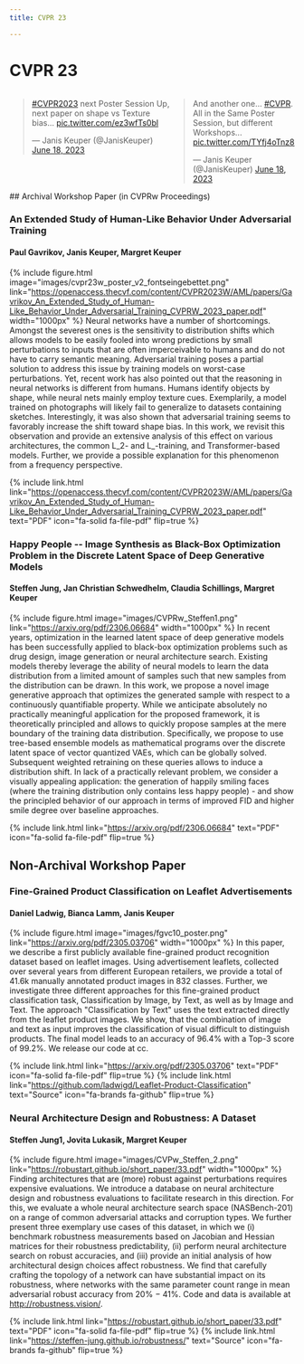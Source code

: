 ```yaml
---
title: CVPR 23

---
```


# <i class="fas fa-microscope"></i>CVPR 23
<div style="width: 100%; display: table;">
<div style="display: table-row">
<div style="width: 400px; display: table-cell;">
<blockquote class="twitter-tweet"><p lang="en" dir="ltr"><a href="https://twitter.com/hashtag/CVPR2023?src=hash&amp;ref_src=twsrc%5Etfw">#CVPR2023</a> next Poster Session Up, next paper on shape vs Texture bias... <a href="https://t.co/ez3wfTs0bl">pic.twitter.com/ez3wfTs0bl</a></p>&mdash; Janis Keuper (@JanisKeuper) <a href="https://twitter.com/JanisKeuper/status/1670523223270916097?ref_src=twsrc%5Etfw">June 18, 2023</a></blockquote> <script async src="https://platform.twitter.com/widgets.js" charset="utf-8"></script>
</div>
<div style="display: table-cell;">
<blockquote class="twitter-tweet"><p lang="en" dir="ltr">And another one... <a href="https://twitter.com/hashtag/CVPR?src=hash&amp;ref_src=twsrc%5Etfw">#CVPR</a>. All in the Same Poster Session, but different Workshops... <a href="https://t.co/TYfj4oTnz8">pic.twitter.com/TYfj4oTnz8</a></p>&mdash; Janis Keuper (@JanisKeuper) <a href="https://twitter.com/JanisKeuper/status/1670526924949684224?ref_src=twsrc%5Etfw">June 18, 2023</a></blockquote> <script async src="https://platform.twitter.com/widgets.js" charset="utf-8"></script>
</div>
</div>
</div>  
## Archival Workshop Paper (in CVPRw Proceedings)

### An Extended Study of Human-Like Behavior Under Adversarial Training
#### Paul Gavrikov, Janis Keuper, Margret Keuper
{%
  include figure.html
  image="images/cvpr23w_poster_v2_fontseingebettet.png"
  link="https://openaccess.thecvf.com/content/CVPR2023W/AML/papers/Gavrikov_An_Extended_Study_of_Human-Like_Behavior_Under_Adversarial_Training_CVPRW_2023_paper.pdf"
  width="1000px"
%}
Neural networks have a number of shortcomings. Amongst the severest ones is the sensitivity to distribution shifts which allows models to be easily fooled into wrong predictions by small perturbations to inputs that are often imperceivable to humans and do not have to carry semantic meaning. Adversarial training poses a partial solution to address this issue by training models on worst-case perturbations. Yet, recent work has also pointed out that the reasoning in neural networks is different from humans. Humans identify objects by shape, while neural nets mainly employ texture cues. Exemplarily, a model trained on photographs will likely fail to generalize to datasets containing sketches. Interestingly, it was also shown that adversarial training seems to favorably increase the shift toward shape bias. In this work, we revisit this observation and provide an extensive analysis of this effect on various architectures, the common L_2- and L_-training, and Transformer-based models. Further, we provide a possible explanation for this phenomenon from a frequency perspective.

{%
  include link.html
  link="https://openaccess.thecvf.com/content/CVPR2023W/AML/papers/Gavrikov_An_Extended_Study_of_Human-Like_Behavior_Under_Adversarial_Training_CVPRW_2023_paper.pdf"
  text="PDF"
  icon="fa-solid fa-file-pdf"
  flip=true
%}

### Happy People -- Image Synthesis as Black-Box Optimization Problem in the Discrete Latent Space of Deep Generative Models
#### Steffen Jung, Jan Christian Schwedhelm, Claudia Schillings, Margret Keuper
{%
  include figure.html
  image="images/CVPRw_Steffen1.png"
  link="https://arxiv.org/pdf/2306.06684"
  width="1000px"
%}
In recent years, optimization in the learned latent space of deep generative models has been successfully applied to black-box optimization problems such as drug design, image generation or neural architecture search. Existing models thereby leverage the ability of neural models to learn the data distribution from a limited amount of samples such that new samples from the distribution can be drawn. In this work, we propose a novel image generative approach that optimizes the generated sample with respect to a continuously quantifiable property. While we anticipate absolutely no practically meaningful application for the proposed framework, it is theoretically principled and allows to quickly propose samples at the mere boundary of the training data distribution. Specifically, we propose to use tree-based ensemble models as mathematical programs over the discrete latent space of vector quantized VAEs, which can be globally solved. Subsequent weighted retraining on these queries allows to induce a distribution shift. In lack of a practically relevant problem, we consider a visually appealing application: the generation of happily smiling faces (where the training distribution only contains less happy people) - and show the principled behavior of our approach in terms of improved FID and higher smile degree over baseline approaches.

{%
  include link.html
  link="https://arxiv.org/pdf/2306.06684"
  text="PDF"
  icon="fa-solid fa-file-pdf"
  flip=true
%}

## Non-Archival Workshop Paper

### Fine-Grained Product Classification on Leaflet Advertisements
#### Daniel Ladwig, Bianca Lamm, Janis Keuper
{%
  include figure.html
  image="images/fgvc10_poster.png"
  link="https://arxiv.org/pdf/2305.03706"
  width="1000px"
%}
In this paper, we describe a first publicly available fine-grained product recognition dataset based on leaflet images. Using advertisement leaflets, collected over several years from different European retailers, we provide a total of 41.6k manually annotated product images in 832 classes. Further, we investigate three different approaches for this fine-grained product classification task, Classification by Image, by Text, as well as by Image and Text. The approach "Classification by Text" uses the text extracted directly from the leaflet product images. We show, that the combination of image and text as input improves the classification of visual difficult to distinguish products. The final model leads to an accuracy of 96.4% with a Top-3 score of 99.2%. We release our code at cc.

{%
  include link.html
  link="https://arxiv.org/pdf/2305.03706"
  text="PDF"
  icon="fa-solid fa-file-pdf"
  flip=true
%}
{%
  include link.html
  link="https://github.com/ladwigd/Leaflet-Product-Classification"
  text="Source"
  icon="fa-brands fa-github"
  flip=true
%}

### Neural Architecture Design and Robustness: A Dataset
#### Steffen Jung1, Jovita Lukasik, Margret Keuper
{%
  include figure.html
  image="images/CVPw_Steffen_2.png"
  link="https://robustart.github.io/short_paper/33.pdf"
  width="1000px"
%}
Finding architectures that are (more) robust against perturbations requires expensive evaluations. We introduce a
database on neural architecture design and robustness evaluations to facilitate research in this direction. For this, we
evaluate a whole neural architecture search space (NASBench-201) on a range of common adversarial attacks and
corruption types. We further present three exemplary use
cases of this dataset, in which we (i) benchmark robustness
measurements based on Jacobian and Hessian matrices for
their robustness predictability, (ii) perform neural architecture search on robust accuracies, and (iii) provide an initial
analysis of how architectural design choices affect robustness. We find that carefully crafting the topology of a network can have substantial impact on its robustness, where
networks with the same parameter count range in mean adversarial robust accuracy from 20% − 41%. Code and data
is available at http://robustness.vision/.

{%
  include link.html
  link="https://robustart.github.io/short_paper/33.pdf"
  text="PDF"
  icon="fa-solid fa-file-pdf"
  flip=true
%}
{%
  include link.html
  link="https://steffen-jung.github.io/robustness/"
  text="Source"
  icon="fa-brands fa-github"
  flip=true
%}




